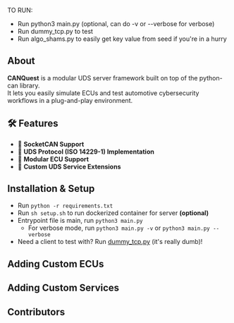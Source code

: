 TO RUN:
- Run python3 main.py
(optional, can do -v or --verbose for verbose)
- Run dummy_tcp.py to test
- Run algo_shams.py to easily get key value from seed if you're in a hurry

## About

**CANQuest** is a modular UDS server framework built on top of the python-can library.  
It lets you easily simulate ECUs and test automotive cybersecurity workflows in a plug-and-play environment.

## 🛠️ Features

- 📡 **SocketCAN Support**
- 🧪 **UDS Protocol (ISO 14229-1) Implementation**
- 🔌 **Modular ECU Support**
- 🧰 **Custom UDS Service Extensions**

## Installation & Setup

- Run `python -r requirements.txt`
- Run `sh setup.sh` to run dockerized container for server **(optional)**
- Entrypoint file is main, run `python3 main.py`
    - For verbose mode, run `python3 main.py -v` or `python3 main.py --verbose` 
- Need a client to test with? Run [dummy_tcp.py](dummy_tcp.py) (it's really dumb)!

## Adding Custom ECUs

## Adding Custom Services

## Contributors
